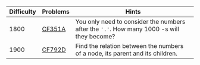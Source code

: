 | Difficulty | Problems | Hints |
| -------- | -------- | -------- |
| 1800 | [CF351A](https://codeforces.com/problemset/problem/351/A) | You only need to consider the numbers after the `'.'`. How many $1000$ -s will they become? |
| 1900 | [CF792D](https://codeforces.com/problemset/problem/792/D) | Find the relation between the numbers of a node, its parent and its children. |